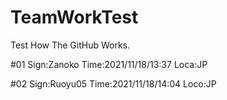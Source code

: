 # TeamWorkTest
Test How The GitHub Works.

#01
Sign:Zanoko 
Time:2021/11/18/13:37
Loca:JP

#02
Sign:Ruoyu05
Time:2021/11/18/14:04
Loco:JP
